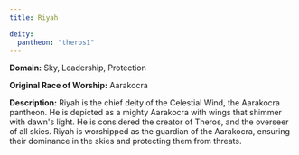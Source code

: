 ```yaml
---
title: Riyah

deity: 
  pantheon: "theros1"
---
```


**Domain:** Sky, Leadership, Protection

**Original Race of Worship:** Aarakocra

**Description:** Riyah is the chief deity of the Celestial Wind, the Aarakocra pantheon. He is depicted as a mighty Aarakocra with wings that shimmer with dawn's light. He is considered the creator of Theros, and the overseer of all skies. Riyah is worshipped as the guardian of the Aarakocra, ensuring their dominance in the skies and protecting them from threats.



<!--more-->

